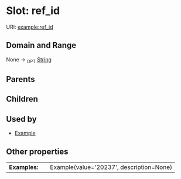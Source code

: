 
# Slot: ref_id




URI: [example:ref_id](https://w3id.org/exampleref_id)


## Domain and Range

None ->  <sub>OPT</sub> [String](types/String.md)

## Parents


## Children


## Used by

 * [Example](Example.md)

## Other properties

|  |  |  |
| --- | --- | --- |
| **Examples:** | | Example(value='20237', description=None) |

